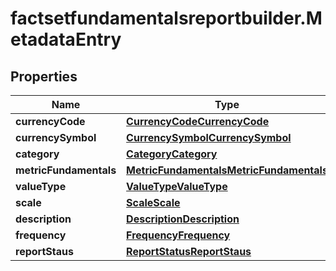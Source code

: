 # factsetfundamentalsreportbuilder.MetadataEntry

## Properties

Name | Type | Description | Notes
------------ | ------------- | ------------- | -------------
**currencyCode** | [**CurrencyCodeCurrencyCode**](CurrencyCodeCurrencyCode.md) |  | [optional] 
**currencySymbol** | [**CurrencySymbolCurrencySymbol**](CurrencySymbolCurrencySymbol.md) |  | [optional] 
**category** | [**CategoryCategory**](CategoryCategory.md) |  | [optional] 
**metricFundamentals** | [**MetricFundamentalsMetricFundamentals**](MetricFundamentalsMetricFundamentals.md) |  | [optional] 
**valueType** | [**ValueTypeValueType**](ValueTypeValueType.md) |  | [optional] 
**scale** | [**ScaleScale**](ScaleScale.md) |  | [optional] 
**description** | [**DescriptionDescription**](DescriptionDescription.md) |  | [optional] 
**frequency** | [**FrequencyFrequency**](FrequencyFrequency.md) |  | [optional] 
**reportStaus** | [**ReportStatusReportStaus**](ReportStatusReportStaus.md) |  | [optional] 


